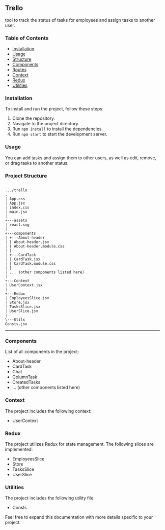 ## Trello

tool to track the status of tasks for employees and assign tasks to another user.

### Table of Contents

- [Installation](#installation)
- [Usage](#usage)
- [Structure](#structure)
- [Components](#components)
- [Routes](#routes)
- [Context](#context)
- [Redux](#redux)
- [Utilities](#utilities)

### Installation

To install and run the project, follow these steps:

1. Clone the repository.
2. Navigate to the project directory.
3. Run `npm install` to install the dependencies.
4. Run `npm start` to start the development server.

### Usage

You can add tasks and assign them to other users, as well as edit, remove, or drag tasks to another status.

### Project Structure

```ReactJS

.../trello
.
| App.css
| App.jsx
| index.css
| main.jsx
|
+---assets
| react.svg
|
+---components
| +---About-header
| | About-header.jsx
| | About-header.module.css
| |
| +---CardTask
| | CardTask.jsx
| | CardTask.module.css
| |
| ... (other components listed here)
|
+---Context
| UserContext.jsx
|
+---Redux
| EmployeesSlice.jsx
| Store.jsx
| TasksSlice.jsx
| UserSlice.jsx
|
\---Utils
Consts.jsx

```

---
### Components

List of all components in the project:

- About-header
- CardTask
- Chat
- ColumnTask
- CreatedTasks
- ... (other components listed here)

### Context

The project includes the following context:

- UserContext

### Redux

The project utilizes Redux for state management. The following slices are implemented:

- EmployeesSlice
- Store
- TasksSlice
- UserSlice

### Utilities

The project includes the following utility file:

- Consts

Feel free to expand this documentation with more details specific to your project.

